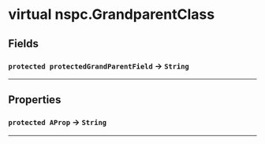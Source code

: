 # virtual nspc.GrandparentClass
## Fields

### `protected protectedGrandParentField` → `String`


---
## Properties

### `protected AProp` → `String`


---
